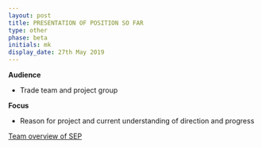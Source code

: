 ```yaml
---
layout: post
title: PRESENTATION OF POSITION SO FAR
type: other
phase: beta
initials: mk
display_date: 27th May 2019
---
```



**Audience**
- Trade team and project group

**Focus**
- Reason for project and current understanding of direction and progress


[Team overview of SEP](../files/SEP_2019_May_Ambition.pdf)
